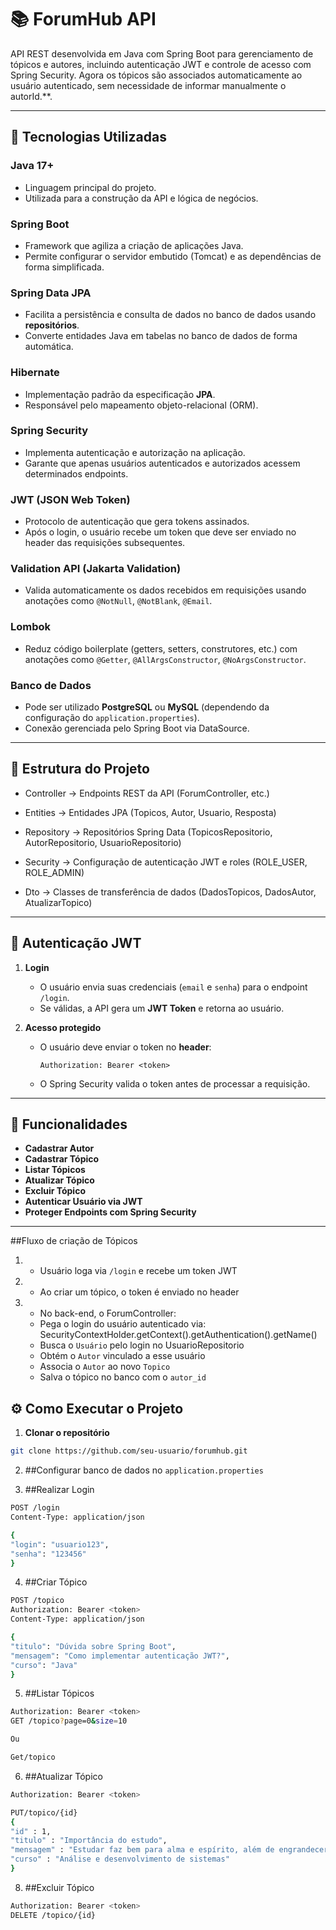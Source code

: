 # 📚 ForumHub API

API REST desenvolvida em Java com Spring Boot para gerenciamento de tópicos e autores, incluindo autenticação JWT e controle de acesso com Spring Security.
Agora os tópicos são associados automaticamente ao usuário autenticado, sem necessidade de informar manualmente o autorId.**.

---

## 🚀 Tecnologias Utilizadas

### **Java 17+**
- Linguagem principal do projeto.
- Utilizada para a construção da API e lógica de negócios.

### **Spring Boot**
- Framework que agiliza a criação de aplicações Java.
- Permite configurar o servidor embutido (Tomcat) e as dependências de forma simplificada.

### **Spring Data JPA**
- Facilita a persistência e consulta de dados no banco de dados usando **repositórios**.
- Converte entidades Java em tabelas no banco de dados de forma automática.

### **Hibernate**
- Implementação padrão da especificação **JPA**.
- Responsável pelo mapeamento objeto-relacional (ORM).

### **Spring Security**
- Implementa autenticação e autorização na aplicação.
- Garante que apenas usuários autenticados e autorizados acessem determinados endpoints.

### **JWT (JSON Web Token)**
- Protocolo de autenticação que gera tokens assinados.
- Após o login, o usuário recebe um token que deve ser enviado no header das requisições subsequentes.

### **Validation API (Jakarta Validation)**
- Valida automaticamente os dados recebidos em requisições usando anotações como `@NotNull`, `@NotBlank`, `@Email`.

### **Lombok**
- Reduz código boilerplate (getters, setters, construtores, etc.) com anotações como `@Getter`, `@AllArgsConstructor`, `@NoArgsConstructor`.

### **Banco de Dados**
- Pode ser utilizado **PostgreSQL** ou **MySQL** (dependendo da configuração do `application.properties`).
- Conexão gerenciada pelo Spring Boot via DataSource.

---

## 📂 Estrutura do Projeto

- Controller → Endpoints REST da API (ForumController, etc.)

- Entities → Entidades JPA (Topicos, Autor, Usuario, Resposta)

- Repository → Repositórios Spring Data (TopicosRepositorio, AutorRepositorio, UsuarioRepositorio)

- Security → Configuração de autenticação JWT e roles (ROLE_USER, ROLE_ADMIN)

- Dto → Classes de transferência de dados (DadosTopicos, DadosAutor, AtualizarTopico)

---

## 🔐 Autenticação JWT

1. **Login**
   - O usuário envia suas credenciais (`email` e `senha`) para o endpoint `/login`.
   - Se válidas, a API gera um **JWT Token** e retorna ao usuário.

2. **Acesso protegido**
   - O usuário deve enviar o token no **header**:
     ```
     Authorization: Bearer <token>
     ```
   - O Spring Security valida o token antes de processar a requisição.

---

## 📌 Funcionalidades

- **Cadastrar Autor**
- **Cadastrar Tópico**
- **Listar Tópicos**
- **Atualizar Tópico**
- **Excluir Tópico**
- **Autenticar Usuário via JWT**
- **Proteger Endpoints com Spring Security**

---

##Fluxo de criação de Tópicos
1. - Usuário loga via `/login` e recebe um token JWT
2. - Ao criar um tópico, o token é enviado no header
3. - No back-end, o ForumController:
   - Pega o login do usuário autenticado via:
     SecurityContextHolder.getContext().getAuthentication().getName()
   - Busca o `Usuário` pelo login no UsuarioRepositorio
   - Obtém o `Autor` vinculado a esse usuário
   - Associa o `Autor` ao novo `Topico`
   - Salva o tópico no banco com o `autor_id`  

## ⚙️ Como Executar o Projeto

1. **Clonar o repositório**
```bash
git clone https://github.com/seu-usuario/forumhub.git
```
2. ##Configurar banco de dados no `application.properties`

3. ##Realizar Login
```bash
POST /login
Content-Type: application/json

{
"login": "usuario123",
"senha": "123456"
}
```
4. ##Criar Tópico
```bash
POST /topico
Authorization: Bearer <token>
Content-Type: application/json

{
"titulo": "Dúvida sobre Spring Boot",
"mensagem": "Como implementar autenticação JWT?",
"curso": "Java"
}
```
5. ##Listar Tópicos
```bash
Authorization: Bearer <token>
GET /topico?page=0&size=10

Ou

Get/topico
```
6. ##Atualizar Tópico
```bash
Authorization: Bearer <token>

PUT/topico/{id}
{
"id" : 1,
"titulo" : "Importância do estudo",
"mensagem" : "Estudar faz bem para alma e espírito, além de engrandecer o ser humano como profissional e pessoa",
"curso" : "Análise e desenvolvimento de sistemas"
}
```

8. ##Excluir Tópico
```bash
Authorization: Bearer <token>
DELETE /topico/{id}



